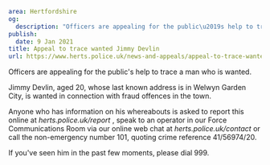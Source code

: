 ```yaml
area: Hertfordshire
og:
  description: "Officers are appealing for the public\u2019s help to trace a man who is wanted."
publish:
  date: 9 Jan 2021
title: Appeal to trace wanted Jimmy Devlin
url: https://www.herts.police.uk/news-and-appeals/appeal-to-trace-wanted-jimmy-devlin-1071
```

Officers are appealing for the public's help to trace a man who is wanted.

Jimmy Devlin, aged 20, whose last known address is in Welwyn Garden City, is wanted in connection with fraud offences in the town.

Anyone who has information on his whereabouts is asked to report this online at _herts.police.uk/report_ , speak to an operator in our Force Communications Room via our online web chat at _herts.police.uk/contact_ or call the non-emergency number 101, quoting crime reference 41/56974/20.

If you've seen him in the past few moments, please dial 999.
